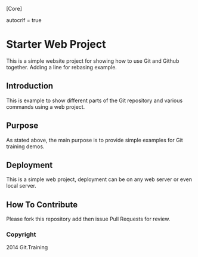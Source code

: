 [Core]

autocrlf = true

# Starter Web Project

This is a simple website project for showing how to use Git and Github together. 
Adding a line for rebasing example.

## Introduction

This is example to show different parts of the Git repository and various commands using a web project.

## Purpose

As stated above, the main purpose is to provide simple examples for Git training demos.

## Deployment

This is a simple web project, deployment can be on any web server or even local server.

## How To Contribute

Please fork this repository add then issue Pull Requests for review.

### Copyright

2014 Git.Training